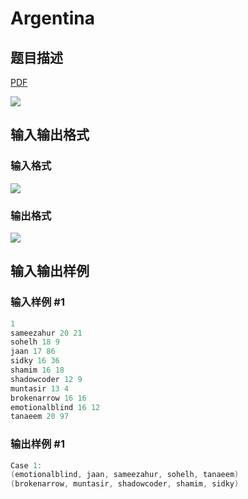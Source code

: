 # Argentina

## 题目描述

[problemUrl]: https://uva.onlinejudge.org/index.php?option=com_onlinejudge&Itemid=8&category=226&page=show_problem&problem=2904

[PDF](https://uva.onlinejudge.org/external/118/p11804.pdf)

![](https://cdn.luogu.com.cn/upload/vjudge_pic/UVA11804/5527f7799d3048a3c23342a719027b6241435aea.png)

## 输入输出格式

### 输入格式

![](https://cdn.luogu.com.cn/upload/vjudge_pic/UVA11804/ec2a8b3dd196e1cf7bd4de47dc4c47eec32bea6f.png)

### 输出格式

![](https://cdn.luogu.com.cn/upload/vjudge_pic/UVA11804/16501826e03bb7e959720b7b003c0426207f9f58.png)

## 输入输出样例

### 输入样例 #1

```cpp
1
sameezahur 20 21
sohelh 18 9
jaan 17 86
sidky 16 36
shamim 16 18
shadowcoder 12 9
muntasir 13 4
brokenarrow 16 16
emotionalblind 16 12
tanaeem 20 97
```


### 输出样例 #1

```cpp
Case 1:
(emotionalblind, jaan, sameezahur, sohelh, tanaeem)
(brokenarrow, muntasir, shadowcoder, shamim, sidky)
```


